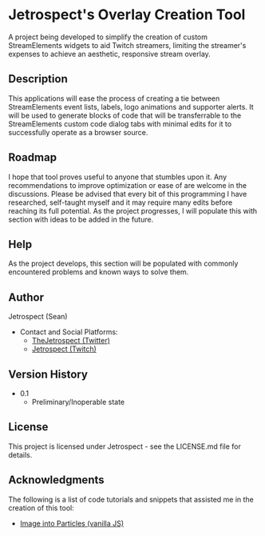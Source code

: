 # Jetrospect's Overlay Creation Tool

A project being developed to simplify the creation of custom StreamElements widgets to aid Twitch streamers, limiting the streamer's expenses to achieve an aesthetic, responsive stream overlay.

## Description

This applications will ease the process of creating a tie between StreamElements event lists, labels, logo animations and supporter alerts. It will be used to generate blocks of code that will be transferrable to the StreamElements custom code dialog tabs with minimal edits for it to successfully operate as a browser source.

## Roadmap

I hope that tool proves useful to anyone that stumbles upon it. Any recommendations to improve optimization or ease of are welcome in the discussions. Please be advised that every bit of this programming I have researched, self-taught myself and it may require many edits before reaching its full potential. As the project progresses, I will populate this with section with ideas to be added in the future.

## Help

As the project develops, this section will be populated with commonly encountered problems and known ways to solve them.

## Author

Jetrospect (Sean)

* Contact and Social Platforms:
   * [TheJetrospect (Twitter)](https://twitter.com/theJetrospect)
   * [Jetrospect (Twitch)](https://twitch.tv/Jetrospect)

## Version History

* 0.1
    * Preliminary/Inoperable state

## License

This project is licensed under Jetrospect - see the LICENSE.md file for details.

## Acknowledgments

The following is a list of code tutorials and snippets that assisted me in the creation of this tool:
* [Image into Particles (vanilla JS)](https://codepen.io/franksLaboratory/pen/dyYGMwQ)
